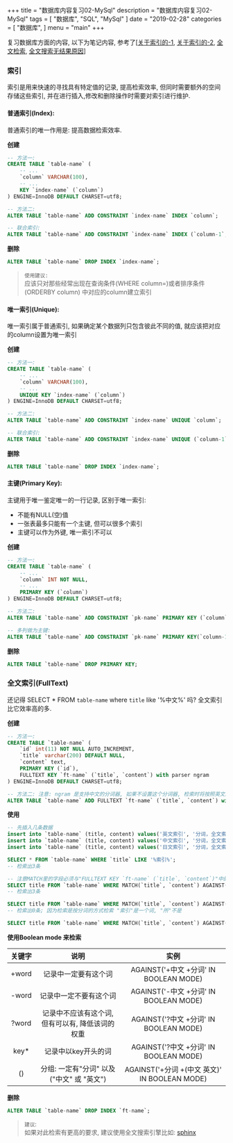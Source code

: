+++
title = "数据库内容复习02-MySql"
description = "数据库内容复习02-MySql"
tags = [
    "数据库", "SQL", "MySql"
]
date = "2019-02-28"
categories = [
    "数据库",
]
menu = "main"
+++

复习数据库方面的内容, 以下为笔记内容, 参考了[[关于索引的-1](https://www.jianshu.com/p/dd4fe101cffe), [关于索引的-2](https://blog.csdn.net/gengfu_php/article/details/72614867), [全文检索](https://n.sfs.tw/content/index/11465?noframe=true), [全文搜索无结果原因](https://segmentfault.com/q/1010000005715926)]


### 索引

索引是用来快速的寻找具有特定值的记录, 提高检索效率, 但同时需要额外的空间存储这些索引, 并在进行插入,修改和删除操作时需要对索引进行维护.


#### 普通索引(Index):

普通索引的唯一作用是: 提高数据检索效率.

**创建**
```SQL
-- 方法一:
CREATE TABLE `table-name` (
    -- ...
    `column` VARCHAR(100),
    -- ...
    KEY `index-name` (`column`)
) ENGINE=InnoDB DEFAULT CHARSET=utf8;

-- 方法二:
ALTER TABLE `table-name` ADD CONSTRAINT `index-name` INDEX `column`;

-- 联合索引:
ALTER TABLE `table-name` ADD CONSTRAINT `index-name` INDEX (`column-1`, `column-2`, `column-3`);
```

**删除**
```SQL
ALTER TABLE `table-name` DROP INDEX `index-name`;
```

> `使用建议:`<br>
> 应该只对那些经常出现在查询条件(WHERE column=)或者排序条件(ORDERBY column) 中对应的column建立索引

#### 唯一索引(Unique):

唯一索引属于普通索引, 如果确定某个数据列只包含彼此不同的值, 就应该把对应的column设置为唯一索引

**创建**
```SQL
-- 方法一:
CREATE TABLE `table-name` (
    -- ...
    `column` VARCHAR(100),
    -- ...
    UNIQUE KEY `index-name` (`column`)
) ENGINE=InnoDB DEFAULT CHARSET=utf8;

-- 方法二:
ALTER TABLE `table-name` ADD CONSTRAINT `index-name` UNIQUE `column`;

-- 联合索引:
ALTER TABLE `table-name` ADD CONSTRAINT `index-name` UNIQUE (`column-1`, `column-2`, `column-3`);
```

**删除**
```SQL
ALTER TABLE `table-name` DROP INDEX `index-name`;
```

#### 主键(Primary Key):

主键用于唯一鉴定唯一的一行记录, 区别于唯一索引:
- 不能有NULL(空)值
- 一张表最多只能有一个主键, 但可以很多个索引
- 主键可以作为外键, 唯一索引不可以

**创建**
```SQL
-- 方法一:
CREATE TABLE `table-name` (
    -- ...
    `column` INT NOT NULL,
    -- ...
    PRIMARY KEY (`column`)
) ENGINE=InnoDB DEFAULT CHARSET=utf8;

-- 方法二:
ALTER TABLE `table-name` ADD CONSTRAINT `pk-name` PRIMARY KEY (`column`);

-- 多列做为主键:
ALTER TABLE `table-name` ADD CONSTRAINT `pk-name` PRIMARY KEY(`column-1`, `column-2`, `column-3`);
```

**删除**
```SQL
ALTER TABLE `table-name` DROP PRIMARY KEY;
```

### 全文索引(FullText)

还记得 SELECT * FROM `table-name` where `title` like '%中文%' 吗?
全文索引比它效率高的多.

**创建**
```SQL
-- 方法一:
CREATE TABLE `table-name` (
    `id` int(11) NOT NULL AUTO_INCREMENT,
    `title` varchar(200) DEFAULT NULL,
    `content` text,
    PRIMARY KEY (`id`),
    FULLTEXT KEY `ft-name` (`title`, `content`) with parser ngram
) ENGINE=InnoDB DEFAULT CHARSET=utf8;

-- 方法二: 注意: ngram 是支持中文的分词器, 如果不设置这个分词器, 检索时将按照英文的分词习惯分词(中文将检索不到结果)
ALTER TABLE `table-name` ADD FULLTEXT `ft-name` (`title`, `content`) with parser ngram;
```

**使用**
```SQL
-- 先插入几条数据
insert into `table-name` (title, content) values('英文索引', '分词，全文索引以词为基础的，MySQL默认的分词是所有非字母和数字的特殊符号都是分词符)');
insert into `table-name` (title, content) values('中文索引', '分词，全文索引以词为基础的，MySQL默认的分词是所有非字母和数字的特殊符号都是分词符)');
insert into `table-name` (title, content) values('日文索引', '分词，全文索引以词为基础的，MySQL默认的分词是所有非字母和数字的特殊符号都是分词符)');

SELECT * FROM `table-name` WHERE `title` LIKE '%索引%';
-- 检索出3条

-- 注意MATCH里的字段必须与"FULLTEXT KEY `ft-name` (`title`, `content`)"中的一样, 不然会报错 (1191, "Can't find FULLTEXT index matching the column list")
SELECT title FROM `table-name` WHERE MATCH(`title`, `content`) AGAINST('索引');
-- 检索出3条

SELECT title FROM `table-name` WHERE MATCH(`title`, `content`) AGAINST('索');
-- 检索出0条; 因为检索是按分词的方式检索 "索引"是一个词, "所"不是

SELECT title FROM `table-name` WHERE MATCH(`title`, `content`) AGAINST('索' IN BOOLEAN MODE);
```

**使用Boolean mode 来检索**

| 关键字 | 说明 | 实例 |
|:-----:|:----:|:---:|
| +word | 记录中一定要有这个词 | AGAINST('+中文 +分词' IN BOOLEAN MODE) |
| -word | 记录中一定不要有这个词 | AGAINST('-中文 +分词' IN BOOLEAN MODE) |
| ?word | 记录中不应该有这个词, 但有可以有, 降低该词的权重 | AGAINST('?中文 +分词' IN BOOLEAN MODE) |
| key* | 记录中以key开头的词 | AGAINST('?中文 +分词' IN BOOLEAN MODE) |
| () | 分组: 一定有"分词" 以及("中文" 或 "英文") | AGAINST('+分词 +(中文 英文)' IN BOOLEAN MODE) |

**删除**
```SQL
ALTER TABLE `table-name` DROP INDEX `ft-name`;
```

> `建议`:<br>
> 如果对此检索有更高的要求, 建议使用全文搜索引擎比如: [sphinx](http://sphinxsearch.com/)
